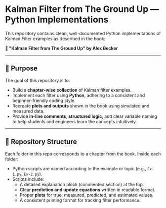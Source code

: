 # Kalman Filter from The Ground Up — Python Implementations

This repository contains clean, well-documented Python implementations of Kalman Filter examples as described in the book:

**📘 "Kalman Filter from The Ground Up" by Alex Becker**

---

## 📌 Purpose

The goal of this repository is to:
- Build a **chapter-wise collection** of Kalman filter examples.
- Implement each filter using **Python**, adhering to a consistent and beginner-friendly coding style.
- Recreate **plots and outputs** shown in the book using simulated and measured data.
- Provide **in-line comments, structured logic**, and clear variable naming to help students and engineers learn the concepts intuitively.

---

## 📁 Repository Structure

Each folder in this repo corresponds to a chapter from the book. Inside each folder:

- Python scripts are named according to the example or topic (e.g., `Ex-1.py`, `Ex-2.py`).
- Scripts include:
  - A detailed explanation block (commented section) at the top.
  - Clear **prediction and update equations** written in readable format.
  - Proper **plots** for true, measured, predicted, and estimated values.
  - A consistent printing format for tracking filter performance.
